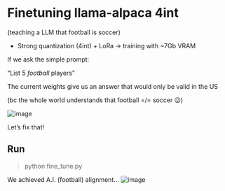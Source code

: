 # Finetuning llama-alpaca 4int
(teaching a LLM that football is soccer)

- Strong quantization (4int) + LoRa → training with ~7Gb VRAM

If we ask the simple prompt:

“List 5 *football* players”

The current weights give us an answer that would only be valid in the US

(bc the whole world understands that football =/= soccer 😛)

![image](https://github.com/luisimagiire/llm_football_aligment/assets/29677585/8adddc40-a68e-465b-b354-060b798cbc3b)


Let’s fix that!

## Run

> python fine_tune.py

We achieved A.I.  (football) alignment…
![image](https://github.com/luisimagiire/llm_football_aligment/assets/29677585/fb8de1ae-d1c3-4157-bf33-5fed092f8378)



